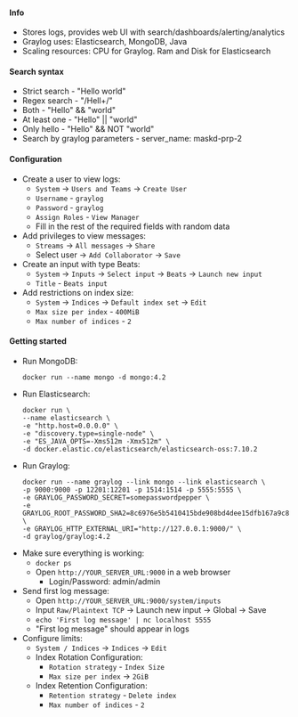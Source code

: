 #### Info
* Stores logs, provides web UI with search/dashboards/alerting/analytics
* Graylog uses: Elasticsearch, MongoDB, Java
* Scaling resources: CPU for Graylog. Ram and Disk for Elasticsearch

#### Search syntax
* Strict search - "Hello world"
* Regex search - "/Hell+/"
* Both - "Hello" && "world"
* At least one - "Hello" || "world"
* Only hello - "Hello" && NOT "world"
* Search by graylog parameters - server_name: maskd-prp-2

#### Configuration
* Create a user to view logs:
    * `System` -> `Users and Teams` -> `Create User`
    * `Username` - `graylog`
    * `Password` - `graylog`
    * `Assign Roles` - `View Manager`
    * Fill in the rest of the required fields with random data
* Add privileges to view messages:
    * `Streams` -> `All messages` -> `Share`
    * Select user -> `Add Collaborator` -> `Save`
* Create an input with type Beats:
    * `System` -> `Inputs` -> `Select input` -> `Beats` -> `Launch new input`
    * `Title` - `Beats input`
* Add restrictions on index size:
    * `System` -> `Indices` -> `Default index set` -> `Edit`
    * `Max size per index` - `400MiB`
    * `Max number of indices` - `2`

#### Getting started
* Run MongoDB:
    ```
    docker run --name mongo -d mongo:4.2
    ```
* Run Elasticsearch:
    ```
    docker run \
    --name elasticsearch \
    -e "http.host=0.0.0.0" \
    -e "discovery.type=single-node" \
    -e "ES_JAVA_OPTS=-Xms512m -Xmx512m" \
    -d docker.elastic.co/elasticsearch/elasticsearch-oss:7.10.2
    ```
* Run Graylog:
    ```
    docker run --name graylog --link mongo --link elasticsearch \
    -p 9000:9000 -p 12201:12201 -p 1514:1514 -p 5555:5555 \
    -e GRAYLOG_PASSWORD_SECRET=somepasswordpepper \
    -e GRAYLOG_ROOT_PASSWORD_SHA2=8c6976e5b5410415bde908bd4dee15dfb167a9c873fc4bb8a81f6f2ab448a918 \
    -e GRAYLOG_HTTP_EXTERNAL_URI="http://127.0.0.1:9000/" \
    -d graylog/graylog:4.2
    ```
* Make sure everything is working:
    * `docker ps`
    * Open `http://YOUR_SERVER_URL:9000` in a web browser
        * Login/Password: admin/admin
* Send first log message:
    * Open `http://YOUR_SERVER_URL:9000/system/inputs`
    * Input `Raw/Plaintext TCP` -> Launch new input -> Global -> Save
    * `echo 'First log message' | nc localhost 5555`
    * "First log message" should appear in logs
* Configure limits:
    * `System / Indices` -> `Indices` -> `Edit`
    * Index Rotation Configuration:
        * `Rotation strategy` - `Index Size`
        * `Max size per index` -> `2GiB`
    * Index Retention Configuration:
        * `Retention strategy` - `Delete index`
        * `Max number of indices` - `2`